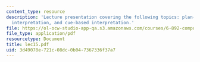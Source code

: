 ```yaml
---
content_type: resource
description: 'Lecture presentation covering the following topics: plan-inferential
  interpretation, and cue-based interpretation.'
file: https://ol-ocw-studio-app-qa.s3.amazonaws.com/courses/6-892-computational-models-of-discourse-spring-2004/3d49078e721c08dc0b047367336f37a7_lec15.pdf
file_type: application/pdf
resourcetype: Document
title: lec15.pdf
uid: 3d49078e-721c-08dc-0b04-7367336f37a7
---
```

